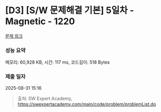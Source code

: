 # [D3] [S/W 문제해결 기본] 5일차 - Magnetic - 1220 

[문제 링크](https://swexpertacademy.com/main/code/problem/problemDetail.do?contestProbId=AV14hwZqABsCFAYD) 

### 성능 요약

메모리: 60,928 KB, 시간: 117 ms, 코드길이: 518 Bytes

### 제출 일자

2025-08-31 15:16



> 출처: SW Expert Academy, https://swexpertacademy.com/main/code/problem/problemList.do